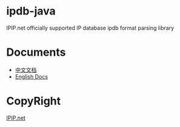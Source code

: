 # ipdb-java
IPIP.net officially supported IP database ipdb format parsing library

# Documents
* [中文文档](https://github.com/ipipdotnet/ipdb-java/blob/master/README_zh.md)
* [English Docs](https://github.com/ipipdotnet/ipdb-java/blob/master/README_en.md)

# CopyRight
[IPIP.net](https://www.ipip.net)
